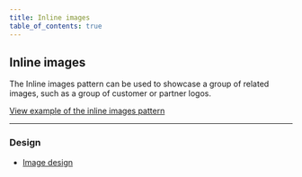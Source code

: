 ```yaml
---
title: Inline images
table_of_contents: true
---
```


## Inline images

The Inline images pattern can be used to showcase a group of related images, such as a group of customer or partner logos.

<a href="https://canonical-web-and-design.github.io/vanilla-framework/examples/patterns/inline-images/"
    class="js-example">
    View example of the inline images pattern
</a>

<hr />

### Design

* [Image design](https://github.com/ubuntudesign/vanilla-design/tree/master/Image)
